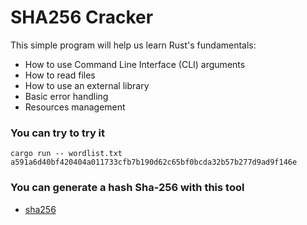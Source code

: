 # SHA256 Cracker

This simple program will help us learn Rust's fundamentals:

 - How to use Command Line Interface (CLI) arguments
 - How to read files
 - How to use an external library
 - Basic error handling
 - Resources management

### You can try to try it
```
cargo run -- wordlist.txt a591a6d40bf420404a011733cfb7b190d62c65bf0bcda32b57b277d9ad9f146e
```
### You can generate a hash Sha-256 with this tool
 - [sha256 ](https://hash.online-convert.com/es/generador-sha256)
